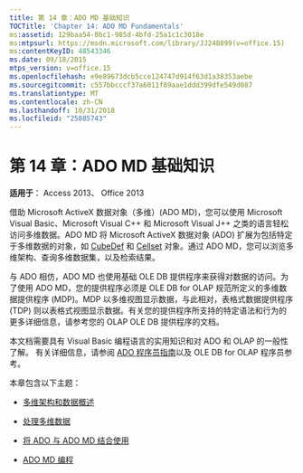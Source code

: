 ```yaml
---
title: 第 14 章：ADO MD 基础知识
TOCTitle: 'Chapter 14: ADO MD Fundamentals'
ms:assetid: 129baa54-0bc1-985d-4bfd-25a1c1c3018e
ms:mtpsurl: https://msdn.microsoft.com/library/JJ248899(v=office.15)
ms:contentKeyID: 48543346
ms.date: 09/18/2015
mtps_version: v=office.15
ms.openlocfilehash: e9e89673dcb5cce124747d914f63d1a38353aebe
ms.sourcegitcommit: c557bbcccf37a6011f89aae1ddd399dfe549d087
ms.translationtype: MT
ms.contentlocale: zh-CN
ms.lasthandoff: 10/31/2018
ms.locfileid: "25885743"
---
```

# <a name="chapter-14-ado-md-fundamentals"></a>第 14 章：ADO MD 基础知识


**适用于**： Access 2013、 Office 2013

借助 Microsoft ActiveX 数据对象（多维）(ADO MD)，您可以使用 Microsoft Visual Basic、Microsoft Visual C++ 和 Microsoft Visual J++ 之类的语言轻松访问多维数据。ADO MD 将 Microsoft ActiveX 数据对象 (ADO) 扩展为包括特定于多维数据的对象，如 [CubeDef](cubedef-object-ado-md.md) 和 [Cellset](cellset-object-ado-md.md) 对象。通过 ADO MD，您可以浏览多维架构、查询多维数据集，以及检索结果。

与 ADO 相仿，ADO MD 也使用基础 OLE DB 提供程序来获得对数据的访问。为了使用 ADO MD，您的提供程序必须是 OLE DB for OLAP 规范所定义的多维数据提供程序 (MDP)。MDP 以多维视图显示数据，与此相对，表格式数据提供程序 (TDP) 则以表格式视图显示数据。有关您的提供程序所支持的特定语法和行为的更多详细信息，请参考您的 OLAP OLE DB 提供程序的文档。

本文档需要具有 Visual Basic 编程语言的实用知识和对 ADO 和 OLAP 的一般性了解。 有关详细信息，请参阅 [ADO 程序员指南](ado-programmer-s-guide.md)以及 OLE DB for OLAP 程序员参考。 

本章包含以下主题：

- [多维架构和数据概述](overview-of-multidimensional-schemas-and-data.md)

- [处理多维数据](working-with-multidimensional-data.md)

- [将 ADO 与 ADO MD 结合使用](using-ado-with-ado-md.md)

- [ADO MD 编程](programming-with-ado-md.md)
